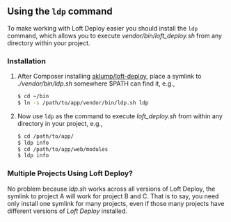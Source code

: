 ## Using the `ldp` command

To make working with Loft Deploy easier you should install the `ldp` command,
which allows you to execute _vendor/bin/loft_deploy.sh_ from any directory
within your project.

### Installation

1. After Composer
   installing [aklump/loft-deploy](https://github.com/aklump/loft_deploy), place
   a symlink to _./vendor/bin/ldp.sh_ somewhere $PATH can find it, e.g.,

    ```bash
    $ cd ~/bin
    $ ln -s /path/to/app/vendor/bin/ldp.sh ldp
    ```

1. Now use `ldp` as the command to execute _loft_deploy.sh_ from within any
   directory in your project, e.g.,

    ```bash
    $ cd /path/to/app/
    $ ldp info
    $ cd /path/to/app/web/modules
    $ ldp info
    ```

### Multiple Projects Using Loft Deploy?

No problem because _ldp.sh_ works across all versions of Loft Deploy, the
symlink to project A will work for project B and C. That is to say, you need
only install one symlink for many projects, even if those many projects have different versions of _Loft Deploy_ installed.
